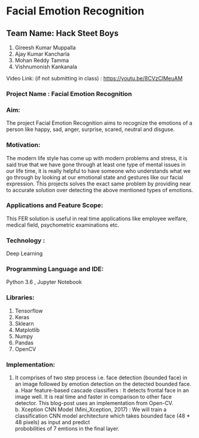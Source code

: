 # Facial Emotion Recognition

## Team Name: Hack Steet Boys
1. Gireesh Kumar Muppalla
2. Ajay Kumar Kancharla
3. Mohan Reddy Tamma
4. Vishnumonish Kankanala

Video Link: (if not submitting in class) : https://youtu.be/8CVzClMeuAM

### Project Name : Facial Emotion Recognition

### Aim:
The project Facial Emotion Recognition aims to recognize the emotions of a person like happy, sad, anger, surprise, scared, neutral and disguse. 

### Motivation:
The modern life style has come up with modern problems and stress, it is said true that we have gone through at least one type of mental issues in our life time, it is really helpful to have someone who understands what we go through by looking at our emotional state and gestures like our facial expression.  This projects solves the exact same problem by providing near to accurate solution over detecting the above mentioned types of emotions.

### Applications and Feature Scope: 
This FER solution is useful in real time applications like employee welfare, medical field, psychometric examinations etc.

### Technology : 
Deep Learning

### Programming Language and IDE: 
Python 3.6 , Jupyter Notebook

### Libraries:
1. Tensorflow
2. Keras
3. Sklearn
4. Matplotlib
5. Numpy
6. Pandas
7. OpenCV

### Implementation:

1. It comprises of two step process i.e. face detection (bounded face) in an image followed by emotion detection on the detected bounded face. <br>
    a. Haar feature-based cascade classifiers : It detects frontal face in an image well. It is real time and faster in comparison to other face detector. This blog-post uses an        implementation from Open-CV.<br>
    b. Xception CNN Model (Mini_Xception, 2017) : We will train a classification CNN model architecture which takes bounded face (48 * 48 pixels) as input and predict       
       probobilities of 7 emtions in the final layer.

